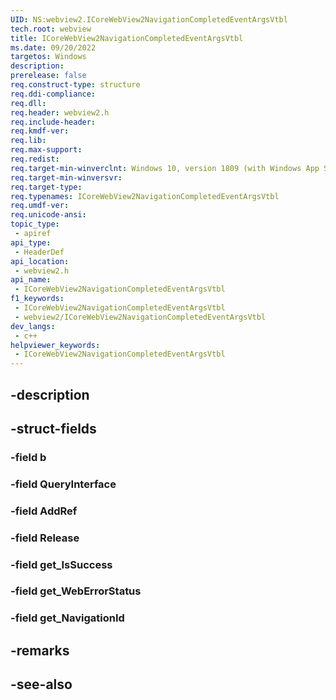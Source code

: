 ```yaml
---
UID: NS:webview2.ICoreWebView2NavigationCompletedEventArgsVtbl
tech.root: webview
title: ICoreWebView2NavigationCompletedEventArgsVtbl
ms.date: 09/20/2022
targetos: Windows
description: 
prerelease: false
req.construct-type: structure
req.ddi-compliance: 
req.dll: 
req.header: webview2.h
req.include-header: 
req.kmdf-ver: 
req.lib: 
req.max-support: 
req.redist: 
req.target-min-winverclnt: Windows 10, version 1809 (with Windows App SDK 1.1 or later)
req.target-min-winversvr: 
req.target-type: 
req.typenames: ICoreWebView2NavigationCompletedEventArgsVtbl
req.umdf-ver: 
req.unicode-ansi: 
topic_type:
 - apiref
api_type:
 - HeaderDef
api_location:
 - webview2.h
api_name:
 - ICoreWebView2NavigationCompletedEventArgsVtbl
f1_keywords:
 - ICoreWebView2NavigationCompletedEventArgsVtbl
 - webview2/ICoreWebView2NavigationCompletedEventArgsVtbl
dev_langs:
 - c++
helpviewer_keywords:
 - ICoreWebView2NavigationCompletedEventArgsVtbl
---
```


## -description

## -struct-fields

### -field b

### -field QueryInterface

### -field AddRef

### -field Release

### -field get_IsSuccess

### -field get_WebErrorStatus

### -field get_NavigationId

## -remarks

## -see-also

